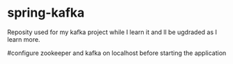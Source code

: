 # spring-kafka
Reposity used for my kafka project while I learn it and ll be ugdraded as I learn more.

#configure zookeeper and kafka on localhost before starting the application
